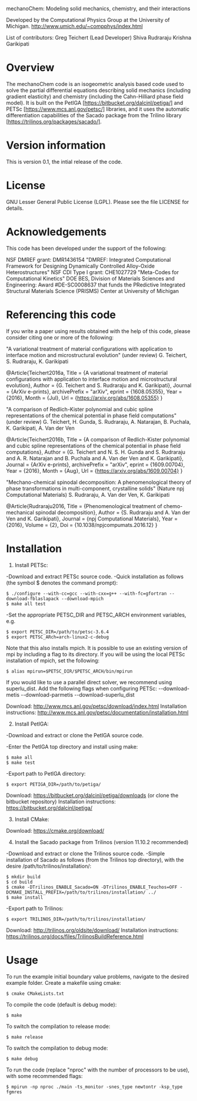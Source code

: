 mechanoChem: Modeling solid mechanics, chemistry, and their interactions

Developed by the Computational Physics Group at the University of Michigan. 
http://www.umich.edu/~compphys/index.html

List of contributors:
Greg Teichert (Lead Developer)
Shiva Rudraraju
Krishna Garikipati

Overview
=======================================================================
The mechanoChem code is an isogeometric analysis based code used to solve the partial differential equations describing solid mechanics (including gradient elasticity) and chemistry (including the Cahn-Hilliard phase field model). It is built on the PetIGA [https://bitbucket.org/dalcinl/petiga/] and PETSc [https://www.mcs.anl.gov/petsc/] libraries, and it uses the automatic differentiation capabilities of the Sacado package from the Trilino library [https://trilinos.org/packages/sacado/].


Version information
=======================================================================
This is version 0.1, the intial release of the code.


License
=======================================================================
GNU Lesser General Public License (LGPL). Please see the file LICENSE for details.


Acknowledgements
=======================================================================
This code has been developed under the support of the following:

NSF DMREF grant: DMR1436154 "DMREF: Integrated Computational Framework for Designing Dynamically Controlled Alloy-Oxide Heterostructures"
NSF CDI Type I grant: CHE1027729 "Meta-Codes for Computational Kinetics"
DOE BES, Division of Materials Sciences and Engineering: Award #DE-SC0008637 that funds the PRedictive Integrated Structural Materials Science (PRISMS) Center at University of Michigan


Referencing this code
=======================================================================
If you write a paper using results obtained with the help of this code,  please consider citing one or more of the following:

"A variational treatment of material configurations with application to interface motion and microstructural evolution" (under review)
G. Teichert, S. Rudraraju, K. Garikipati 

@Article{Teichert2016a,
  Title                    = {A variational treatment of material configurations with application to interface motion and microstructural evolution},
  Author                   = {G. Teichert and S. Rudraraju and K. Garikipati},
  Journal                  = {ArXiv e-prints},
  archivePrefix            = "arXiv",
  eprint                   = {1608.05355},
  Year                     = {2016},
  Month                    = {Jul},
  Url                      = {https://arxiv.org/abs/1608.05355}
}

"A comparison of Redlich-Kister polynomial and cubic spline representations of the chemical potential in phase field computations" (under review)
G. Teichert, H. Gunda, S. Rudraraju, A. Natarajan, B. Puchala, K. Garikipati, A. Van der Ven

@Article{Teichert2016b,
  Title                    = {A comparison of Redlich-Kister polynomial and cubic spline representations of the chemical potential in phase field computations},
  Author                   = {G. Teichert and N. S. H. Gunda and S. Rudraraju and A. R. Natarajan and B. Puchala and A. Van der Ven and K. Garikipati},
  Journal                  = {ArXiv e-prints},
  archivePrefix            = "arXiv",
  eprint                   = {1609.00704},
  Year                     = {2016},
  Month                    = {Aug},
  Url                      = {https://arxiv.org/abs/1609.00704}
}

"Mechano-chemical spinodal decomposition: A phenomenological theory of phase transformations in multi-component, crystalline solids" (Nature npj Computational Materials)
S. Rudraraju, A. Van der Ven, K. Garikipati 

@Article{Rudraraju2016,
  Title                    = {Phenomenological treatment of chemo-mechanical spinodal decomposition},
  Author                   = {S. Rudraraju and A. Van der Ven and K. Garikipati},
  Journal                  = {npj Computational Materials},
  Year                     = {2016},
  Volume                   = {2},
  Doi                      = {10.1038/npjcompumats.2016.12}
}


Installation
=======================================================================
1) Install PETSc:

-Download and extract PETSc source code.
-Quick installation as follows (the symbol $ denotes the command prompt):

	$ ./configure --with-cc=gcc --with-cxx=g++ --with-fc=gfortran --download-fblaslapack --download-mpich
	$ make all test

-Set the appropriate PETSC_DIR and PETSC_ARCH environment variables, e.g.

	$ export PETSC_DIR=/path/to/petsc-3.6.4
	$ export PETSC_ARch=arch-linux2-c-debug

Note that this also installs mpich. It is possible to use an existing version of mpi by including a flag to its directory. If you will be using the local PETSc installation of mpich, set the following:

	$ alias mpirun=$PETSC_DIR/$PETSC_ARCH/bin/mpirun

If you would like to use a parallel direct solver, we recommend using superlu_dist. Add the following flags when configuring PETSc: --download-metis --download-parmetis --download-superlu_dist

Download: http://www.mcs.anl.gov/petsc/download/index.html
Installation instructions: http://www.mcs.anl.gov/petsc/documentation/installation.html


2) Install PetIGA:

-Download and extract or clone the PetIGA source code.

-Enter the PetIGA top directory and install using make:

	$ make all
	$ make test

-Export path to PetIGA directory:

	$ export PETIGA_DIR=/path/to/petiga/

Download: https://bitbucket.org/dalcinl/petiga/downloads (or clone the bitbucket repository)
Installation instructions: https://bitbucket.org/dalcinl/petiga/


3) Install CMake:

Download: https://cmake.org/download/


4) Install the Sacado package from Trilinos (version 11.10.2 recommended)

-Download and extract or clone the Trilinos source code.
-Simple installation of Sacado as follows (from the Trilinos top directory), with the desire /path/to/trilinos/installation/:

	$ mkdir build
	$ cd build
	$ cmake -DTrilinos_ENABLE_Sacado=ON -DTrilinos_ENABLE_Teuchos=OFF -DCMAKE_INSTALL_PREFIX=/path/to/trilinos/installation/ ../
	$ make install

-Export path to Trilinos:

	$ export TRILINOS_DIR=/path/to/trilinos/installation/

Download: http://trilinos.org/oldsite/download/
Installation instructions: https://trilinos.org/docs/files/TrilinosBuildReference.html


Usage
=======================================================================
To run the example initial boundary value problems, navigate to the desired example folder. Create a makefile using cmake:

	$ cmake CMakeLists.txt

To compile the code (default is debug mode):

	$ make

To switch the compilation to release mode:

	$ make release

To switch the compilation to debug mode:

	$ make debug

To run the code (replace "nproc" with the number of processors to be use), with some recommended flags:

	$ mpirun -np nproc ./main -ts_monitor -snes_type newtontr -ksp_type fgmres
